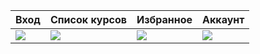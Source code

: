 | Вход  | Список курсов  | Избранное | Аккаунт | 
| ------------- | ------------- | ------------- | ------------- |
| <img src="https://github.com/user-attachments/assets/f153f6e4-0d02-4573-99d4-6dcee22f60af"> | <img src="https://github.com/user-attachments/assets/de18fa70-75aa-40ce-a27b-375351d7c08c"> | <img src="https://github.com/user-attachments/assets/8ddc6df4-07c7-4429-bdc5-32822c827b1b">  | <img src="https://github.com/user-attachments/assets/9084b07a-0184-4dff-99b8-fe7a17090b8b">  |
